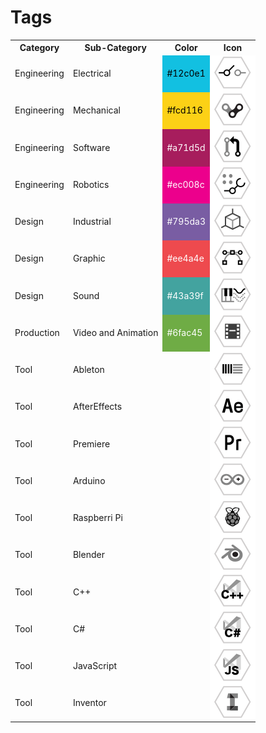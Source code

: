 # Tags

<table>
    <tr>
        <th>Category</th>
        <th>Sub-Category</th>
        <th>Color</th>
        <th>Icon</th>
    </tr>
    <tr>
        <td>Engineering</td>
        <td>Electrical</td>
        <td style="background:#12c0e1;color:black">#12c0e1</td>
        <td style="background:white">
            <img src="./images/engineering-electrical.svg" />
        </td>
    </tr>
    <tr>
        <td>Engineering</td>
        <td>Mechanical</td>
        <td style="background:#fcd116;color:black">#fcd116</td>
        <td style="background:white">
            <img src="./images/engineering-mechanical.svg" />
        </td>
    </tr>
    <tr>
        <td>Engineering</td>
        <td>Software</td>
        <td style="background:#a71d5d;color:white">#a71d5d</td>
        <td style="background:white">
            <img src="./images/engineering-software.svg" />
        </td>
    </tr>
    <tr>
        <td>Engineering</td>
        <td>Robotics</td>
        <td style="background:#ec008c;color:white">#ec008c</td>
        <td style="background:white">
            <img src="./images/engineering-robotics.svg" />
        </td>
    </tr>
    <tr>
        <td>Design</td>
        <td>Industrial</td>
        <td style="background:#795da3;color:white">#795da3</td>
        <td style="background:white">
            <img src="./images/design-industrial.svg" />
        </td>
    </tr>
    <tr>
        <td>Design</td>
        <td>Graphic</td>
        <td style="background:#ee4a4e;color:white">#ee4a4e</td>
        <td style="background:white">
            <img src="./images/design-graphic.svg" />
        </td>
    </tr>
    <tr>
        <td>Design</td>
        <td>Sound</td>
        <td style="background:#43a39f;color:white">#43a39f</td>
        <td style="background:white">
            <img src="./images/design-sound.svg" />
        </td>
    </tr>
    <tr>
        <td>Production</td>
        <td>Video and Animation</td>
        <td style="background:#6fac45;color:white">#6fac45</td>
        <td style="background:white">
            <img src="./images/production.svg" />
        </td>
    </tr>
    <tr>
        <td>Tool</td>
        <td>Ableton</td>
        <td></td>
        <td style="background:white">
            <img src="./images/tool-ableton.svg" />
        </td>
    </tr>
    <tr>
        <td>Tool</td>
        <td>AfterEffects</td>
        <td></td>
        <td style="background:white">
            <img src="./images/tool-aftereffects.svg" />
        </td>
    </tr>
    <tr>
        <td>Tool</td>
        <td>Premiere</td>
        <td></td>
        <td style="background:white">
            <img src="./images/tool-premiere.svg" />
        </td>
    </tr>
    <tr>
        <td>Tool</td>
        <td>Arduino</td>
        <td></td>
        <td style="background:white">
            <img src="./images/tool-arduino.svg" />
        </td>
    </tr>
    <tr>
        <td>Tool</td>
        <td>Raspberri Pi</td>
        <td></td>
        <td style="background:white">
            <img src="./images/tool-raspi.svg" />
        </td>
    </tr>
    <tr>
        <td>Tool</td>
        <td>Blender</td>
        <td></td>
        <td style="background:white">
            <img src="./images/tool-blender.svg" />
        </td>
    </tr>
    <tr>
        <td>Tool</td>
        <td>C++</td>
        <td></td>
        <td style="background:white">
            <img src="./images/tool-cpp.svg" />
        </td>
    </tr>
    <tr>
        <td>Tool</td>
        <td>C#</td>
        <td></td>
        <td style="background:white">
            <img src="./images/tool-cs.svg" />
        </td>
    </tr>
    <tr>
        <td>Tool</td>
        <td>JavaScript</td>
        <td></td>
        <td style="background:white">
            <img src="./images/tool-js.svg" />
        </td>
    </tr>
    <tr>
        <td>Tool</td>
        <td>Inventor</td>
        <td></td>
        <td style="background:white">
            <img src="./images/tool-inventor.svg" />
        </td>
    </tr>
</table>
